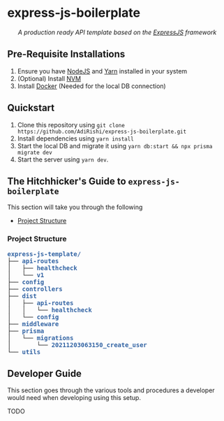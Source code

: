 # express-js-boilerplate

<div align="center"></strong><em>
A production ready API template based on the <a href="https://expressjs.com/">ExpressJS</a> framework
</em></strong></div>

## Pre-Requisite Installations

1. Ensure you have [NodeJS](https://nodejs.org/en/) and [Yarn](https://yarnpkg.com/) installed in your system
2. (Optional) Install [NVM](https://github.com/nvm-sh/nvm#installing-and-updating)
3. Install [Docker](https://docs.docker.com/install/) (Needed for the local DB connection)

## Quickstart

1. Clone this repository using `git clone https://github.com/AdiRishi/express-js-boilerplate.git`
2. Install dependencies using `yarn install`
3. Start the local DB and migrate it using `yarn db:start && npx prisma migrate dev`
4. Start the server using `yarn dev`.

## The Hitchhicker's Guide to `express-js-boilerplate`

This section will take you through the following

- [Project Structure](#Project-Structure)

### Project Structure

<pre><font color="#3465A4"><b>express-js-template/</b></font>
├── <font color="#3465A4"><b>api-routes</b></font>
│   ├── <font color="#3465A4"><b>healthcheck</b></font>
│   └── <font color="#3465A4"><b>v1</b></font>
├── <font color="#3465A4"><b>config</b></font>
├── <font color="#3465A4"><b>controllers</b></font>
├── <font color="#3465A4"><b>dist</b></font>
│   ├── <font color="#3465A4"><b>api-routes</b></font>
│   │   └── <font color="#3465A4"><b>healthcheck</b></font>
│   └── <font color="#3465A4"><b>config</b></font>
├── <font color="#3465A4"><b>middleware</b></font>
├── <font color="#3465A4"><b>prisma</b></font>
│   └── <font color="#3465A4"><b>migrations</b></font>
│       └── <font color="#3465A4"><b>20211203063150_create_user</b></font>
└── <font color="#3465A4"><b>utils</b></font></pre>

## Developer Guide

This section goes through the various tools and procedures a developer would need when developing using this setup.

TODO
